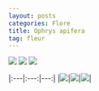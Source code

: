 ```yaml
---
layout: posts
categories: Flore
title: Ophrys apifera
tag: fleur
---
```

<img src="/faune_flore_meyrin/images/P1110021.jpg" />

<img src="/faune_flore_meyrin/images/P1110026.jpg" />

<img src="/faune_flore_meyrin/images/P1110028.jpg" />

|:---|:---:|---:|
|<img src="/faune_flore_meyrin/images/P1110021.jpg" />|<img src="/faune_flore_meyrin/images/P1110026.jpg" />|<img src="/faune_flore_meyrin/images/P1110028.jpg" />|

